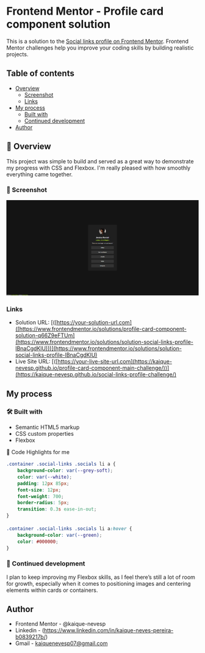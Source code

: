 # Frontend Mentor - Profile card component solution

This is a solution to the [Social links profile on Frontend Mentor](https://www.frontendmentor.io/challenges/social-links-profile-UG32l9m6dQ). Frontend Mentor challenges help you improve your coding skills by building realistic projects. 

## Table of contents

- [Overview](#overview)
  - [Screenshot](#screenshot)
  - [Links](#links)
- [My process](#my-process)
  - [Built with](#built-with)
  - [Continued development](#continued-development)
- [Author](#author)

## 🚀 Overview

This project was simple to build and served as a great way to demonstrate my progress with CSS and Flexbox. I'm really pleased with how smoothly everything came together.

### 📸 Screenshot

![](/src/images/Screenshot_Desktop.png)

### Links

- Solution URL: [([https://your-solution-url.com]([https://www.frontendmentor.io/solutions/profile-card-component-solution-q66Z9eFTUm](https://www.frontendmentor.io/solutions/solution-social-links-profile-lBnaCgdKlU)))](https://www.frontendmentor.io/solutions/solution-social-links-profile-lBnaCgdKlU)
- Live Site URL: [([https://your-live-site-url.com](https://kaique-nevesp.github.io/profile-card-component-main-challenge/))](https://kaique-nevesp.github.io/social-links-profile-challenge/)

## My process

### 🛠️ Built with

- Semantic HTML5 markup
- CSS custom properties
- Flexbox

🧩 Code Highlights for me

```css
.container .social-links .socials li a {
    background-color: var(--grey-soft);
    color: var(--white);
    padding: 12px 85px;
    font-size: 12px;
    font-weight: 700;
    border-radius: 5px;
    transition: 0.3s ease-in-out;
}

.container .social-links .socials li a:hover {
    background-color: var(--green);
    color: #000000;
}
```

### 🧠 Continued development

I plan to keep improving my Flexbox skills, as I feel there’s still a lot of room for growth, especially when it comes to positioning images and centering elements within cards or containers.

## Author

- Frontend Mentor - @kaique-nevesp
- Linkedin - (https://www.linkedin.com/in/kaique-neves-pereira-b0839217b/)
- Gmail - kaiquenevesp07@gmail.com
